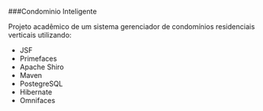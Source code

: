 ###Condominio Inteligente

Projeto acadêmico de um sistema gerenciador de condomínios residenciais verticais utilizando:
  * JSF
  * Primefaces
  * Apache Shiro
  * Maven
  * PostegreSQL
  * Hibernate
  * Omnifaces
